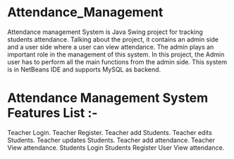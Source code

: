 # Attendance_Management
Attendance management System is Java Swing project for tracking students attendance. Talking about the project, it contains an admin side and a user side where a user can view attendance. The admin plays an important role in the management of this system. In this project, the Admin user has to perform all the main functions from the admin side. This system is in NetBeans IDE and supports MySQL as backend.
# Attendance Management System Features List :-
  Teacher  Login.
  Teacher  Register.
  Teacher add Students.
  Teacher edits Students.
  Teacher updates Students.
  Teacher add attendance.
  Teacher View attendance.
  Students Login
  Students Register
  User View attendance.

